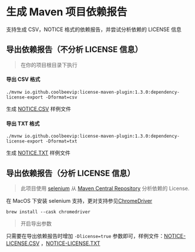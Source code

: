 # 生成 Maven 项目依赖报告

支持生成 CSV，NOTICE 格式的依赖报告，并尝试分析依赖的 LICENSE 信息

## 导出依赖报告（不分析 LICENSE 信息）

> 在你的项目根目录下执行

#### 导出 CSV 格式

```
./mvnw io.github.coolbeevip:license-maven-plugin:1.3.0:dependency-license-export -Dformat=csv
```

生成 [NOTICE.CSV](samples/NOTICE.CSV) 样例文件

#### 导出 TXT 格式

```
./mvnw io.github.coolbeevip:license-maven-plugin:1.3.0:dependency-license-export -Dformat=txt
```

生成 [NOTICE.TXT](samples/NOTICE.TXT) 样例文件

## 导出依赖报告（分析 LICENSE 信息）

> 此项目使用 [selenium](https://github.com/SeleniumHQ/selenium) 从 [Maven Central Repository](https://search.maven.org/) 分析依赖的 License.

在 MacOS 下安装 selenium 支持，更对支持参见[ChromeDriver](https://github.com/SeleniumHQ/selenium/wiki/ChromeDriver)

```
brew install --cask chromedriver
```

> 开启导出参数

只需要在导出依赖报告时增加 `-Dlicense=true` 参数即可，样例文件：[NOTICE-LICENSE.CSV](samples/NOTICE-LICENSE.CSV) ，[NOTICE-LICENSE.TXT](samples/NOTICE-LICENSE.TXT)

